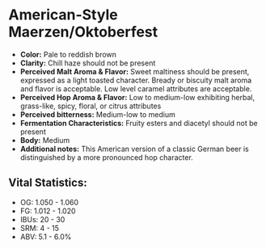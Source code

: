# American-Style Maerzen/Oktoberfest

- **Color:** Pale to reddish brown
- **Clarity:** Chill haze should not be present
- **Perceived Malt Aroma & Flavor:** Sweet maltiness should be present, expressed as a light toasted character. Bready or biscuity malt aroma and flavor is acceptable. Low level caramel attributes are acceptable.
- **Perceived Hop Aroma & Flavor:** Low to medium-low exhibiting herbal, grass-like, spicy, floral, or citrus attributes
- **Perceived bitterness:** Medium-low to medium
- **Fermentation Characteristics:** Fruity esters and diacetyl should not be present
- **Body:** Medium
- **Additional notes:** This American version of a classic German beer is distinguished by a more pronounced hop character.

## Vital Statistics:

- OG: 1.050 - 1.060
- FG: 1.012 - 1.020
- IBUs: 20 - 30
- SRM: 4 - 15
- ABV: 5.1 - 6.0%
